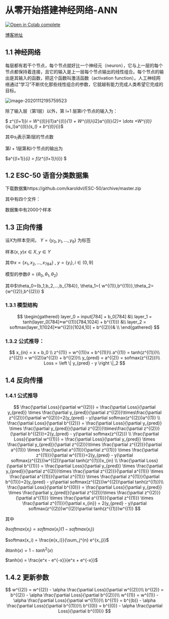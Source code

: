 # 从零开始搭建神经网络-ANN
[![Open in Colab complete](https://colab.research.google.com/assets/colab-badge.svg)](https://colab.research.google.com/drive/1CjRovA7WWdQ0mFFtlf2YtjoqladXxvcJ?usp=sharing)

[博客地址](http://lovemefan.top/blog/2020/11/12/%E4%BB%8E%E9%9B%B6%E5%BC%80%E5%A7%8B%E7%A5%9E%E7%BB%8F%E7%BD%91%E7%BB%9C%E4%B8%80)


## 1.1 神经网络

每层都有若干个节点，每个节点就好比一个神经元（neuron），它与上一层的每个节点都保持着连接，且它的输入是上一层每个节点输出的线性组合。每个节点的输出是其输入的函数，把这个函数叫激活函数（activation function）。人工神经网络通过“学习”不断优化那些线性组合的参数，它就越有能力完成人类希望它完成的目标。

![image-20201112195759523](https://pan-lovemefan.oss-cn-shenzhen.aliyuncs.com/img/image-20201112195759523.png)

除了输入层（第1层）以外，第 l+1 层第i个节点的输入为：

$ z^{(l+1)}_i = W^{(l)}_{i1}a^{(l)}_{1} + W^{(l)}_{i2}a^{(l)}_{2}+ \dots +W^{(l)}_{is_l}a^{(l)}_{s_l} + b^{(l)}_{i}$ 

其中$s_l$表示第$l$层的节点数

第$l+1$层第和i个节点的输出为

$a^{(l+1)}_{i} = f(z^{(l+1)}_{i}) $



## 1.2 ESC-50 语音分类数据集

下载数据集https://github.com/karoldvl/ESC-50/archive/master.zip

其中有四个文件：

数据集中有2000个样本



## 1.3 正向传播

设$X$为样本空间， $Y=\{y_0, y_1 ,...,y_9 \}$ 为标签

样本$(x,y) x\in X ,y \in Y$

其中$x=\{ x_1,x_2,...,x_{784}\}$ , $y=\{y_i \},i \in (0,9]$

模型的参数$\theta = \{ \theta_0,\theta_1,\theta_2 \}$

其中$\theta_0=\{b_1,b_2,...,b_{784}\}, \theta_1=\{ w^{(1)},b^{(1)}\},\theta_2=\{w^{(2)},b^{(2)}\} $



### 1.3.1 模型结构

$$
\begin{gathered}
layer_0 = input[784] + b_0[784] &\\
layer_1 = tanh(layer_0[784]*w^{(1)}[784,1024] + b^{(1)}) &\\
layer_2 = softmax(layer_1[1024]*w^{(2)}[1024,10] + b^{(2)})& \\
\end{gathered}
$$

### 1.3.2 公式推导：

$$
x_{in} = x + b_0 \\
z^{(1)} = w^{(1)}x + b^{(1)}\\
a^{(1)} = tanh(z^{(1)})\\
z^{(2)} = w^{(2)}a^{(2)} + b^{(2)}\\
y_{pred} = a^{(2)} = sofmax(z^{(2)})\\
Loss = \left \| y_{pred} - y  \right \|_2
$$



## 1.4 反向传播

### 1.4.1 公式推导

$$
\frac{\partial Loss}{\partial w^{(2)}} = \frac{\partial Loss}{\partial y_{pred}} \times \frac{\partial y_{pred}}{\partial z^{(2)}}\times\frac{\partial z^{(2)}}{\partial w^{(2)}}=2(y_{pred} - y)\partial softmax(z^{(2)})a^{(1)} \\
\frac{\partial Loss}{\partial b^{(2)}} = \frac{\partial Loss}{\partial y_{pred}} \times \frac{\partial y_{pred}}{\partial z^{(2)}}\times\frac{\partial z^{(2)}}{\partial b^{(2)}}=2(y_{pred} - y)\partial softmax(z^{(2)}) \\
\frac{\partial Loss}{\partial w^{(1)}} = \frac{\partial Loss}{\partial y_{pred}} \times \frac{\partial y_{pred}}{\partial z^{(2)}}\times \frac{\partial z^{(2)}}{\partial a^{(1)}} \times  \frac{\partial a^{(1)}}{\partial z^{(1)}} \times  \frac{\partial z^{(1)}}{\partial w^{(1)}}=2(y_{pred} - y)\partial softmax(z^{(2)})w^{(2)}\partial tanh(z^{(1)})x_{in} \\
\frac{\partial Loss}{\partial b^{(1)}} = \frac{\partial Loss}{\partial y_{pred}} \times \frac{\partial y_{pred}}{\partial z^{(2)}}\times \frac{\partial z^{(2)}}{\partial a^{(1)}} \times  \frac{\partial a^{(1)}}{\partial z^{(1)}} \times  \frac{\partial z^{(1)}}{\partial b^{(1)}}=2(y_{pred} - y)\partial softmax(z^{(2)})w^{(2)}\partial tanh(z^{(1)})\\
\frac{\partial Loss}{\partial b^{(0)}} = \frac{\partial Loss}{\partial y_{pred}} \times \frac{\partial y_{pred}}{\partial z^{(2)}}\times \frac{\partial z^{(2)}}{\partial a^{(1)}} \times  \frac{\partial a^{(1)}}{\partial z^{(1)}} \times  \frac{\partial z^{(1)}}{\partial x_{in}} = 2(y_{pred} - y)\partial softmax(z^{(2)})w^{(2)}\partial tanh(z^{(1)})w^{(1)}
$$

其中

$\partial softmax(x_i)= softmax(x_i)(1-softmax(x_i))$

$softmax(x_i) = \frac{e{x_i}}{\sum_j^{n} e^{x_j}}$

$\partial tanh(x)= 1 - tanh^2(x)$

$tanh(x) = \frac{e^x - e^{-x}}{e^x + e^{-x}}$

## 1.4.2 更新参数

$$
w^{(2)} = w^{(2)} - \alpha \frac{\partial Loss}{\partial w^{(2)}}\\
b^{(2)} = b^{(2)} - \alpha \frac{\partial Loss}{\partial b^{(2)}}\\
w^{(1)} = w^{(1)} - \alpha \frac{\partial Loss}{\partial w^{(1)}}\\
b^{(1)} = b^{(b)} - \alpha \frac{\partial Loss}{\partial b^{(1)}}\\
b^{(0)} = b^{(0)} - \alpha \frac{\partial Loss}{\partial b^{(0)}}
$$